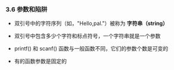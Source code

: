 ### 3.6 参数和陷阱
* 双引号中的字符序列（如，"Hello,pal."）被称为 **字符串（string）**

* 双引号中包含多少个字符和标点符号，一个字符串就是一个参数

* printf() 和 scanf() 函数与一般函数不同，它们的参数个数是可变的

* 有的函数参数是固定的
